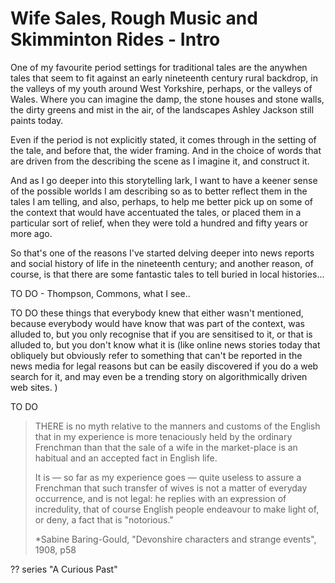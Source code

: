 # Wife Sales, Rough Music and Skimminton Rides - Intro

One of my favourite period settings for traditional tales are the anywhen tales that seem to fit against an early nineteenth century rural backdrop, in the valleys of my youth around West Yorkshire, perhaps, or the valleys of Wales. Where you can imagine the damp, the stone houses and stone walls, the dirty greens and mist in the air, of the landscapes Ashley Jackson still paints today.

Even if the period is not explicitly stated, it comes through in the setting of the tale, and before that, the wider framing. And in the choice of words that are driven from the describing the scene as I imagine it, and construct it.

And as I go deeper into this storytelling lark, I want to have a keener sense of the possible worlds I am describing so as to better reflect them in the tales I am telling, and also, perhaps, to help me better pick up on some of the context that would have accentuated the tales, or placed them in a particular sort of relief, when they were told a hundred and fifty years or more ago.

So that's one of the reasons I've started delving deeper into news reports and social history of life in the nineteenth century; and another reason, of course, is that there are some fantastic tales to tell buried in local histories...

TO DO - Thompson, Commons, what I see..

TO DO these things that everybody knew that either wasn't mentioned, because everybody would have know that was part of the context, was alluded to, but you only recognise that if you are sensitised to it, or that is alluded to, but you don't know what it is (like online news stories today that obliquely but obviously refer to something that can't be reported in the news media for legal reasons but can be easily discovered if you do a web search for it, and may even be a trending story on algorithmically driven web sites. )

 TO DO

> THERE is no myth relative to the manners and customs of the English that in my experience is more tenaciously held by the ordinary Frenchman than that the sale of a wife in the market-place is an habitual and an accepted fact in English life.
>
> It is — so far as my experience goes — quite useless to assure a Frenchman that such transfer of wives is not a matter of everyday occurrence, and is not legal: he replies with an expression of incredulity, that of course English people endeavour to make light of, or deny, a fact that is "notorious."
>
> *Sabine Baring-Gould, "Devonshire characters and strange events", 1908, p58

?? series "A Curious Past"